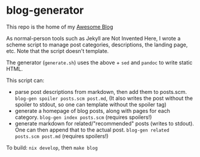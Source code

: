 # blog-generator
This repo is the home of my [Awesome Blog](https://ka.dreadmaw.industries/)  

As normal-person tools such as Jekyll are Not Invented Here, I wrote
a scheme script to manage post categories, descriptions, the landing page, etc. Note that the script doesn't template.    

The generator (`generate.sh`) uses the above + `sed` and `pandoc` to write static HTML.  

This script can:
* parse post descriptions from markdown, then add them to posts.scm. `blog-gen spoiler posts.scm post.md`, (It also writes the post without the spoiler to stdout, so one can template without the spoiler tag)
* generate a homepage of blog posts, along with pages for each category. `blog-gen index posts.scm` (requires spoilers!)
* generate markdown for related/"recommended" posts (writes to stdout). One can then append that to the actual post.
`blog-gen related posts.scm post.md` (requires spoilers!)


To build: `nix develop`, then `make blog`
